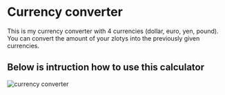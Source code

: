 # Currency converter

This is my currency converter with 4 currencies (dollar, euro, yen, pound).  You can convert the amount of your zlotys into the previously given currencies.

## Below is intruction how to use this calculator

![currency converter](https://user-images.githubusercontent.com/121297303/209787209-c5e48e69-c55c-4349-9564-90607218021d.gif)
